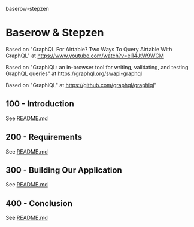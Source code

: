 baserow-stepzen
# Baserow &amp; Stepzen

Based on "GraphQL For Airtable? Two Ways To Query Airtable With GraphQL" at https://www.youtube.com/watch?v=el14JtW9WCM

Based on "GraphiQL: an in-browser tool for writing, validating, and testing GraphQL queries" at https://graphql.org/swapi-graphql

Based on "GraphiQL" at https://github.com/graphql/graphiql"

## 100 - Introduction

See [README.md](./100/README.md)

## 200 - Requirements

See [README.md](./200/README.md)

## 300 - Building Our Application

See [README.md](./300/README.md)

## 400 - Conclusion

See [README.md](./400/README.md)
